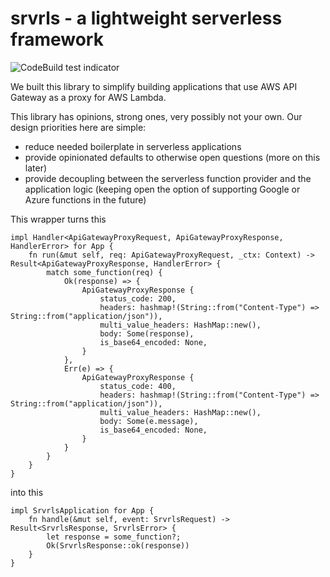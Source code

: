 # srvrls - a lightweight serverless framework

![CodeBuild test indicator](https://codebuild.us-west-2.amazonaws.com/badges?uuid=eyJlbmNyeXB0ZWREYXRhIjoib3o3dlJ5RkJuMEVTckIyR1p1WXAzZkxjVzFQTnZ1QjFMUzZ0OUc2Q1dkQlVhQVU2WjFFTExyQVladmRoc2tSRkozbHFVaHg2ZGhtY2xlN2N1ZFY4cDhjPSIsIml2UGFyYW1ldGVyU3BlYyI6IjdiZUk4RWRZeHpoemZxdEUiLCJtYXRlcmlhbFNldFNlcmlhbCI6MX0%3D&branch=master)

We built this library to simplify building applications that use AWS API Gateway
as a proxy for AWS Lambda.

This library has opinions, strong ones, very possibly not your own.
Our design priorities here are simple:

- reduce needed boilerplate in serverless applications
- provide opinionated defaults to otherwise open questions (more on this later)
- provide decoupling between the serverless function provider and the application logic
(keeping open the option of supporting Google or Azure functions in the future)

This wrapper turns this
    
    impl Handler<ApiGatewayProxyRequest, ApiGatewayProxyResponse, HandlerError> for App {
        fn run(&mut self, req: ApiGatewayProxyRequest, _ctx: Context) -> Result<ApiGatewayProxyResponse, HandlerError> {
            match some_function(req) {
                Ok(response) => {
                    ApiGatewayProxyResponse {
                        status_code: 200,
                        headers: hashmap!(String::from("Content-Type") => String::from("application/json")),
                        multi_value_headers: HashMap::new(),
                        body: Some(response),
                        is_base64_encoded: None,
                    }
                }, 
                Err(e) => {
                    ApiGatewayProxyResponse {
                        status_code: 400,
                        headers: hashmap!(String::from("Content-Type") => String::from("application/json")),
                        multi_value_headers: HashMap::new(),
                        body: Some(e.message),
                        is_base64_encoded: None,
                    }
                }
            }
        }
    }

into this

    impl SrvrlsApplication for App {
        fn handle(&mut self, event: SrvrlsRequest) -> Result<SrvrlsResponse, SrvrlsError> {
            let response = some_function?;
            Ok(SrvrlsResponse::ok(response))
        }
    }
